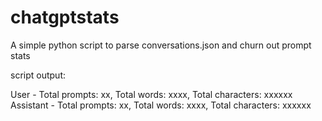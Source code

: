 # chatgptstats
A simple python script to parse conversations.json and churn out prompt stats

script output:

User - Total prompts: xx, Total words: xxxx, Total characters: xxxxxx
Assistant - Total prompts: xx, Total words: xxxx, Total characters: xxxxxx
